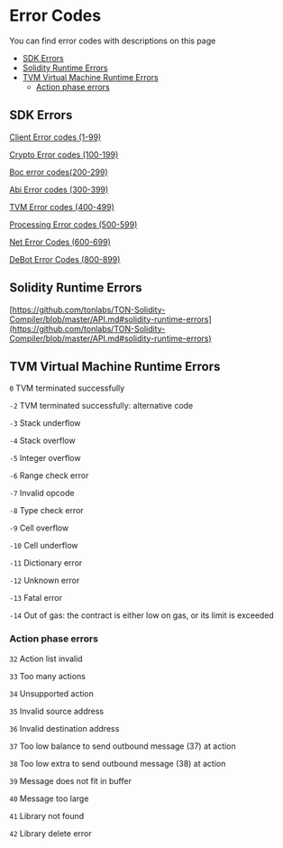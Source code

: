 # Error Codes

You can find error codes with descriptions on this page

* [SDK Errors](error\_codes.md#sdk-errors)
* [Solidity Runtime Errors](error\_codes.md#solidity-runtime-errors)
* [TVM Virtual Machine Runtime Errors](error\_codes.md#tvm-virtual-machine-runtime-errors)
  * [Action phase errors](error\_codes.md#action-phase-errors)

## SDK Errors

[Client Error codes (1-99)](https://docs.everos.dev/ever-sdk/reference/types-and-methods/mod\_client#clienterrorcode)

[Crypto Error codes (100-199)](https://docs.everos.dev/ever-sdk/reference/types-and-methods/mod\_crypto#cryptoerrorcode)

[Boc error codes(200-299)](https://docs.everos.dev/ever-sdk/reference/types-and-methods/mod\_boc#bocerrorcode)

[Abi Error codes (300-399)](https://docs.everos.dev/ever-sdk/reference/types-and-methods/mod\_abi#abierrorcode)

[TVM Error codes (400-499)](https://docs.everos.dev/ever-sdk/reference/types-and-methods/mod\_tvm#tvmerrorcode)

[Processing Error codes (500-599)](https://docs.everos.dev/ever-sdk/reference/types-and-methods/mod\_processing#processingerrorcode)

[Net Error Codes (600-699)](https://docs.everos.dev/ever-sdk/reference/types-and-methods/mod\_net#neterrorcode)

[DeBot Error Codes (800-899)](https://docs.everos.dev/ever-sdk/reference/types-and-methods/mod\_debot#deboterrorcode)

## Solidity Runtime Errors

[https://github.com/tonlabs/TON-Solidity-Compiler/blob/master/API.md#solidity-runtime-errors](https://github.com/tonlabs/TON-Solidity-Compiler/blob/master/API.md#solidity-runtime-errors)

## TVM Virtual Machine Runtime Errors

`0` TVM terminated successfully

`-2` TVM terminated successfully: alternative code

`-3` Stack underflow

`-4` Stack overflow

`-5` Integer overflow

`-6` Range check error

`-7` Invalid opcode

`-8` Type check error

`-9` Cell overflow

`-10` Cell underflow

`-11` Dictionary error

`-12` Unknown error

`-13` Fatal error

`-14` Out of gas: the contract is either low on gas, or its limit is exceeded

### Action phase errors

`32` Action list invalid

`33` Too many actions

`34` Unsupported action

`35` Invalid source address

`36` Invalid destination address

`37` Too low balance to send outbound message (37) at action

`38` Too low extra to send outbound message (38) at action

`39` Message does not fit in buffer

`40` Message too large

`41` Library not found

`42` Library delete error
